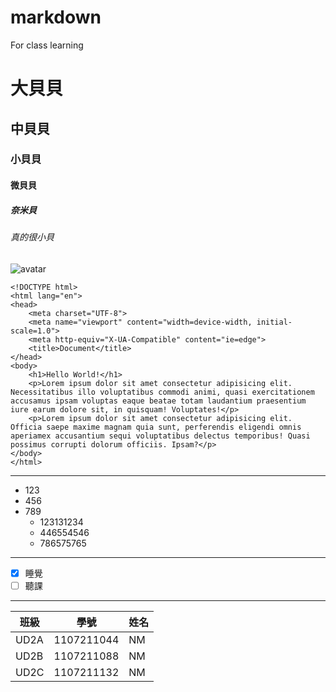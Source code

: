 # markdown
For class learning
# 大貝貝
## 中貝貝
### 小貝貝
#### 微貝貝
##### 奈米貝
###### 真的很小貝

![avatar](https://images.plurk.com/2hnR1wlmI3dCeVfhgSfNLF.jpg)

    <!DOCTYPE html>
    <html lang="en">
    <head>
        <meta charset="UTF-8">
        <meta name="viewport" content="width=device-width, initial-scale=1.0">
        <meta http-equiv="X-UA-Compatible" content="ie=edge">
        <title>Document</title>
    </head>
    <body>
        <h1>Hello World!</h1>
        <p>Lorem ipsum dolor sit amet consectetur adipisicing elit. Necessitatibus illo voluptatibus commodi animi, quasi exercitationem     accusamus ipsam voluptas eaque beatae totam laudantium praesentium iure earum dolore sit, in quisquam! Voluptates!</p>
        <p>Lorem ipsum dolor sit amet consectetur adipisicing elit. Officia saepe maxime magnam quia sunt, perferendis eligendi omnis aperiamex accusantium sequi voluptatibus delectus temporibus! Quasi possimus corrupti dolorum officiis. Ipsam?</p>
    </body>
    </html>
    
***
* 123
* 456
* 789
    * 123131234
    * 446554546
    * 786575765
***
- [x] 睡覺
- [ ] 聽課
***
| 班級 |學號|姓名|
| --- | --- | --- |
| UD2A | 1107211044 | NM |
| UD2B | 1107211088 | NM |
| UD2C | 1107211132 | NM |
